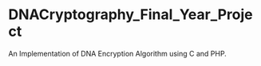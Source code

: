 # DNACryptography_Final_Year_Project
An Implementation of DNA Encryption Algorithm using C and PHP. 
